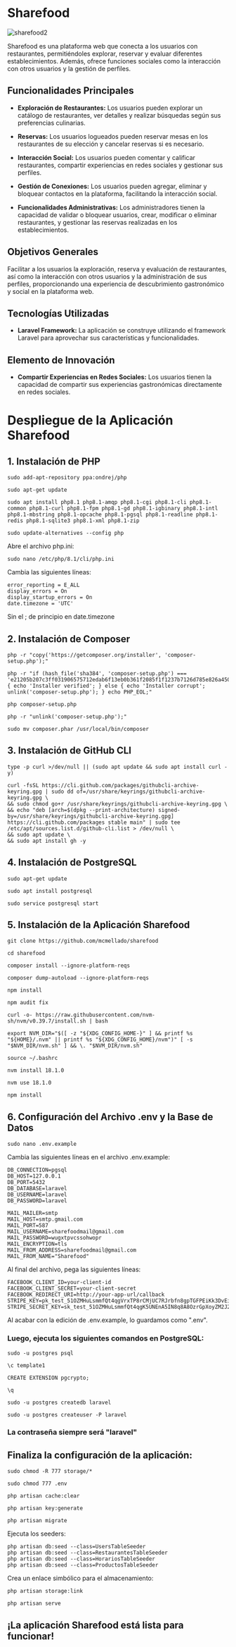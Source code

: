 # Sharefood

![sharefood2](https://github.com/mcmellado/sharefood/assets/113931748/8365c455-48f3-4e28-ac4a-148972599175)



Sharefood es una plataforma web que conecta a los usuarios con restaurantes, permitiéndoles explorar, reservar y evaluar diferentes establecimientos. Además, ofrece funciones sociales como la interacción con otros usuarios y la gestión de perfiles.

## Funcionalidades Principales

- **Exploración de Restaurantes:** Los usuarios pueden explorar un catálogo de restaurantes, ver detalles y realizar búsquedas según sus preferencias culinarias.
  
- **Reservas:** Los usuarios logueados pueden reservar mesas en los restaurantes de su elección y cancelar reservas si es necesario.

- **Interacción Social:** Los usuarios pueden comentar y calificar restaurantes, compartir experiencias en redes sociales y gestionar sus perfiles.

- **Gestión de Conexiones:** Los usuarios pueden agregar, eliminar y bloquear contactos en la plataforma, facilitando la interacción social.

- **Funcionalidades Administrativas:** Los administradores tienen la capacidad de validar o bloquear usuarios, crear, modificar o eliminar restaurantes, y gestionar las reservas realizadas en los establecimientos.

## Objetivos Generales

Facilitar a los usuarios la exploración, reserva y evaluación de restaurantes, así como la interacción con otros usuarios y la administración de sus perfiles, proporcionando una experiencia de descubrimiento gastronómico y social en la plataforma web.

## Tecnologías Utilizadas

- **Laravel Framework:** La aplicación se construye utilizando el framework Laravel para aprovechar sus características y funcionalidades.

## Elemento de Innovación

- **Compartir Experiencias en Redes Sociales:** Los usuarios tienen la capacidad de compartir sus experiencias gastronómicas directamente en redes sociales.

# Despliegue de la Aplicación Sharefood

## 1. Instalación de PHP

```
sudo add-apt-repository ppa:ondrej/php
```

```
sudo apt-get update
```

```
sudo apt install php8.1 php8.1-amqp php8.1-cgi php8.1-cli php8.1-common php8.1-curl php8.1-fpm php8.1-gd php8.1-igbinary php8.1-intl php8.1-mbstring php8.1-opcache php8.1-pgsql php8.1-readline php8.1-redis php8.1-sqlite3 php8.1-xml php8.1-zip
```

``` 
sudo update-alternatives --config php
```

Abre el archivo php.ini:

```
sudo nano /etc/php/8.1/cli/php.ini
```

Cambia las siguientes líneas:

```
error_reporting = E_ALL
display_errors = On
display_startup_errors = On
date.timezone = 'UTC'
```
Sin el ; de principio en date.timezone

## 2. Instalación de Composer

```
php -r "copy('https://getcomposer.org/installer', 'composer-setup.php');"
```
```
php -r "if (hash_file('sha384', 'composer-setup.php') === 'e21205b207c3ff031906575712edab6f13eb0b361f2085f1f1237b7126d785e826a450292b6cfd1d64d92e6563bbde02') { echo 'Installer verified'; } else { echo 'Installer corrupt'; unlink('composer-setup.php'); } echo PHP_EOL;"
```

```
php composer-setup.php
```

```
php -r "unlink('composer-setup.php');"
```

```
sudo mv composer.phar /usr/local/bin/composer
```

## 3. Instalación de GitHub CLI

```
type -p curl >/dev/null || (sudo apt update && sudo apt install curl -y)
```

```
curl -fsSL https://cli.github.com/packages/githubcli-archive-keyring.gpg | sudo dd of=/usr/share/keyrings/githubcli-archive-keyring.gpg \
&& sudo chmod go+r /usr/share/keyrings/githubcli-archive-keyring.gpg \
&& echo "deb [arch=$(dpkg --print-architecture) signed-by=/usr/share/keyrings/githubcli-archive-keyring.gpg] https://cli.github.com/packages stable main" | sudo tee /etc/apt/sources.list.d/github-cli.list > /dev/null \
&& sudo apt update \
&& sudo apt install gh -y
```


## 4. Instalación de PostgreSQL

```
sudo apt-get update
```
```
sudo apt install postgresql
```
```
sudo service postgresql start
```

## 5. Instalación de la Aplicación Sharefood

```
git clone https://github.com/mcmellado/sharefood
```

```
cd sharefood
```

```
composer install --ignore-platform-reqs
```

```
composer dump-autoload --ignore-platform-reqs
```

```
npm install
```

```
npm audit fix
```

```
curl -o- https://raw.githubusercontent.com/nvm-sh/nvm/v0.39.7/install.sh | bash
```

```
export NVM_DIR="$([ -z "${XDG_CONFIG_HOME-}" ] && printf %s "${HOME}/.nvm" || printf %s "${XDG_CONFIG_HOME}/nvm")" [ -s "$NVM_DIR/nvm.sh" ] && \. "$NVM_DIR/nvm.sh"
```

```
source ~/.bashrc
```

```
nvm install 18.1.0
```

```
nvm use 18.1.0
```

```
npm install
```

## 6. Configuración del Archivo .env y la Base de Datos

```
sudo nano .env.example
```

Cambia las siguientes líneas en el archivo .env.example:

```
DB_CONNECTION=pgsql 
DB_HOST=127.0.0.1
DB_PORT=5432
DB_DATABASE=laravel
DB_USERNAME=laravel
DB_PASSWORD=laravel

MAIL_MAILER=smtp
MAIL_HOST=smtp.gmail.com
MAIL_PORT=587
MAIL_USERNAME=sharefoodmail@gmail.com
MAIL_PASSWORD=wugxtpvcssohwopr
MAIL_ENCRYPTION=tls
MAIL_FROM_ADDRESS=sharefoodmail@gmail.com
MAIL_FROM_NAME="Sharefood"
```
Al final del archivo, pega las siguientes líneas:

```
FACEBOOK_CLIENT_ID=your-client-id
FACEBOOK_CLIENT_SECRET=your-client-secret
FACEBOOK_REDIRECT_URI=http://your-app-url/callback
STRIPE_KEY=pk_test_51OZMHuLsmmfQt4qgVrxTP8rCMjUC7RJrbfn8gpTGFPEiKk3DvEiYP2P1d3zi9UvKHqk3RSOZUqbEj58zljDil8Zy00cF1bt58j
STRIPE_SECRET_KEY=sk_test_51OZMHuLsmmfQt4qgK5UNEnA5IN8q8A8OzrGpXoyZM2J2kfAnz2vQva8UViNf3rRAyp70jqPvedNRv9kfvJZLxLpc00FcnCQy7t
```

Al acabar con la edición de .env.example, lo guardamos como ".env".

### Luego, ejecuta los siguientes comandos en PostgreSQL:

```
sudo -u postgres psql
```

```
\c template1
```

```
CREATE EXTENSION pgcrypto;
```

```
\q
```

```
sudo -u postgres createdb laravel
```

```
sudo -u postgres createuser -P laravel
```

### La contraseña siempre será "laravel"

## Finaliza la configuración de la aplicación:

```
sudo chmod -R 777 storage/*
```

```
sudo chmod 777 .env
```
```
php artisan cache:clear
```

```
php artisan key:generate
```

```
php artisan migrate
```

Ejecuta los seeders:

```
php artisan db:seed --class=UsersTableSeeder
php artisan db:seed --class=RestaurantesTableSeeder
php artisan db:seed --class=HorariosTableSeeder
php artisan db:seed --class=ProductosTableSeeder
```

Crea un enlace simbólico para el almacenamiento:

```
php artisan storage:link
```

```
php artisan serve
```

## ¡La aplicación Sharefood está lista para funcionar!

